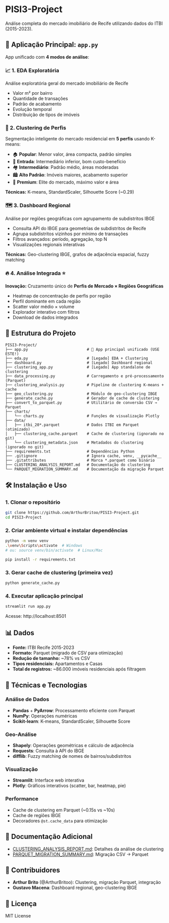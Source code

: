 # PISI3-Project

Análise completa do mercado imobiliário de Recife utilizando dados do ITBI (2015-2023).

## 🚀 Aplicação Principal: `app.py`

App unificado com **4 modos de análise**:

### 📈 1. EDA Exploratória
Análise exploratória geral do mercado imobiliário de Recife
- Valor m² por bairro
- Quantidade de transações
- Padrão de acabamento
- Evolução temporal
- Distribuição de tipos de imóveis

### 🎯 2. Clustering de Perfis
Segmentação inteligente do mercado residencial em **5 perfis** usando K-means:
- 🏠 **Popular**: Menor valor, área compacta, padrão simples
- 🏡 **Entrada**: Intermediário inferior, bom custo-benefício
- 🏘️ **Intermediário**: Padrão médio, áreas moderadas
- 🏙️ **Alto Padrão**: Imóveis maiores, acabamento superior
- 💎 **Premium**: Elite do mercado, máximo valor e área

**Técnicas:** K-means, StandardScaler, Silhouette Score (~0.29)

### 🗺️ 3. Dashboard Regional
Análise por regiões geográficas com agrupamento de subdistritos IBGE
- Consulta API do IBGE para geometrias de subdistritos de Recife
- Agrupa subdistritos vizinhos por mínimo de transações
- Filtros avançados: período, agregação, top N
- Visualizações regionais interativas

**Técnicas:** Geo-clustering IBGE, grafos de adjacência espacial, fuzzy matching

### 🔥 4. Análise Integrada ⭐
**Inovação:** Cruzamento único de **Perfis de Mercado × Regiões Geográficas**
- Heatmap de concentração de perfis por região
- Perfil dominante em cada região
- Scatter valor médio × volume
- Explorador interativo com filtros
- Download de dados integrados

## 📁 Estrutura do Projeto

```
PISI3-Project/
├── app.py                          # 🌟 App principal unificado (USE ESTE!)
├── eda.py                          # [Legado] EDA + Clustering
├── dashboard.py                    # [Legado] Dashboard regional
├── clustering_app.py               # [Legado] App standalone de clustering
├── data_processing.py              # Carregamento e pré-processamento (Parquet)
├── clustering_analysis.py          # Pipeline de clustering K-means + cache
├── geo_clustering.py               # Módulo de geo-clustering IBGE
├── generate_cache.py               # Gerador de cache de clustering
├── convert_to_parquet.py           # Utilitário de conversão CSV → Parquet
├── charts/
│   └── charts.py                   # Funções de visualização Plotly
├── data/
│   ├── itbi_20*.parquet            # Dados ITBI em Parquet (otimizado)
│   ├── clustering_cache.parquet    # Cache de clustering (ignorado no git)
│   └── clustering_metadata.json    # Metadados do clustering (ignorado no git)
├── requirements.txt                # Dependências Python
├── .gitignore                      # Ignora cache, venv, __pycache__
├── .gitattributes                  # Marca *.parquet como binário
├── CLUSTERING_ANALYSIS_REPORT.md   # Documentação do clustering
└── PARQUET_MIGRATION_SUMMARY.md    # Documentação da migração Parquet
```

## 🛠️ Instalação e Uso

### 1. Clonar o repositório
```bash
git clone https://github.com/ArthurBritoo/PISI3-Project.git
cd PISI3-Project
```

### 2. Criar ambiente virtual e instalar dependências
```bash
python -m venv venv
.\venv\Scripts\activate  # Windows
# ou: source venv/bin/activate  # Linux/Mac

pip install -r requirements.txt
```

### 3. Gerar cache de clustering (primeira vez)
```bash
python generate_cache.py
```

### 4. Executar aplicação principal
```bash
streamlit run app.py
```

Acesse: http://localhost:8501

## 📊 Dados

- **Fonte:** ITBI Recife 2015-2023
- **Formato:** Parquet (migrado de CSV para otimização)
- **Redução de tamanho:** ~78% vs CSV
- **Tipos residenciais:** Apartamentos e Casas
- **Total de registros:** ~86.000 imóveis residenciais após filtragem

## 🧪 Técnicas e Tecnologias

### Análise de Dados
- **Pandas** + **PyArrow**: Processamento eficiente com Parquet
- **NumPy**: Operações numéricas
- **Scikit-learn**: K-means, StandardScaler, Silhouette Score

### Geo-Análise
- **Shapely**: Operações geométricas e cálculo de adjacência
- **Requests**: Consulta à API do IBGE
- **difflib**: Fuzzy matching de nomes de bairros/subdistritos

### Visualização
- **Streamlit**: Interface web interativa
- **Plotly**: Gráficos interativos (scatter, bar, heatmap, pie)

### Performance
- Cache de clustering em Parquet (~0.15s vs ~10s)
- Cache de regiões IBGE
- Decoradores `@st.cache_data` para otimização

## 📝 Documentação Adicional

- [CLUSTERING_ANALYSIS_REPORT.md](CLUSTERING_ANALYSIS_REPORT.md): Detalhes da análise de clustering
- [PARQUET_MIGRATION_SUMMARY.md](PARQUET_MIGRATION_SUMMARY.md): Migração CSV → Parquet

## 👥 Contribuidores

- **Arthur Brito** (@ArthurBritoo): Clustering, migração Parquet, integração
- **Gustavo Macena**: Dashboard regional, geo-clustering IBGE

## 📜 Licença

MIT License